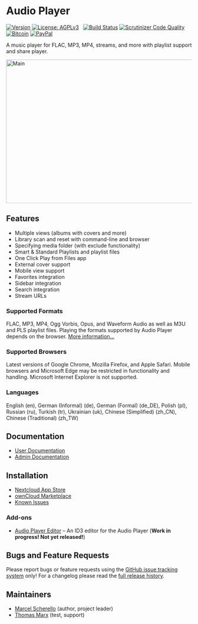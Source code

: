 # Audio Player

[![Version](https://img.shields.io/github/release/rello/audioplayer.svg)](https://github.com/rello/audioplayer/blob/master/CHANGELOG.md)&#160;[![License: AGPLv3](https://img.shields.io/badge/license-AGPLv3-blue.svg)](http://www.gnu.org/licenses/agpl-3.0)&#160;&#160;&#160;[![Build Status](https://scrutinizer-ci.com/g/rello/audioplayer/badges/build.png?b=master)](https://scrutinizer-ci.com/g/rello/audioplayer/build-status/master)&#160;[![Scrutinizer Code Quality](https://scrutinizer-ci.com/g/rello/audioplayer/badges/quality-score.png?b=master)](https://scrutinizer-ci.com/g/rello/audioplayer/?branch=master)&#160;&#160;&#160;[![Bitcoin](https://img.shields.io/badge/donate-Bitcoin-blue.svg)](https://github.com/rello/audioplayer/wiki/donate)&#160;[![PayPal](https://img.shields.io/badge/donate-PayPal-blue.svg)](https://github.com/rello/audioplayer/wiki/donate)

A music player for FLAC, MP3, MP4, streams, and more with playlist support and share player.

<img src="https://raw.githubusercontent.com/rello/audioplayer/master/screenshots/audioplayer_main.png" alt="Main" width="800" height="389" title="Main view with navigation, settings, and sidebar.">

## Features
- Multiple views (albums with covers and more)
- Library scan and reset with command-line and browser
- Specifying media folder (with exclude functionality)
- Smart & Standard Playlists and playlist files
- One Click Play from Files app
- External cover support
- Mobile view support
- Favorites integration
- Sidebar integration
- Search integration
- Stream URLs

### Supported Formats
FLAC, MP3, MP4, Ogg Vorbis, Opus, and Waveform Audio as well as M3U and PLS playlist files. Playing the formats supported by Audio Player depends on the browser. [More information…](https://github.com/rello/audioplayer/wiki/audio-files-and-mime-types)

### Supported Browsers
Latest versions of Google Chrome, Mozilla Firefox, and Apple Safari. Mobile browsers and Microsoft Edge may be restricted in functionality and handling. Microsoft Internet Explorer is not supported.

### Languages
English (en), German (Informal) (de), German (Formal) (de_DE), Polish (pl), Russian (ru), Turkish (tr), Ukrainian (uk), Chinese (Simplified) (zh_CN), Chinese (Traditional) (zh_TW)

## Documentation
- [User Documentation](https://github.com/rello/audioplayer/wiki#user-documentation)
- [Admin Documentation](https://github.com/rello/audioplayer/wiki#admin-documentation)

## Installation
- [Nextcloud App Store](https://apps.nextcloud.com/apps/audioplayer)
- [ownCloud Marketplace](https://marketplace.owncloud.com/apps/audioplayer)
- [Known Issues](https://github.com/rello/audioplayer/wiki/installation-instructions#known-issues)

### Add-ons
- [Audio Player Editor](https://github.com/rello/audioplayer_editor "An ID3 editor for the Audio Player") – An ID3 editor for the Audio Player (**Work in progress! Not yet released!**)

## Bugs and Feature Requests
Please report bugs or feature requests using the [GitHub issue tracking system](https://github.com/rello/audioplayer/issues) only! For a changelog please read the [full release history](https://github.com/rello/audioplayer/blob/master/CHANGELOG.md).

## Maintainers
- [Marcel Scherello](https://github.com/rello) (author, project leader)
- [Thomas Marx](https://github.com/xramsamoht) (test, support)
